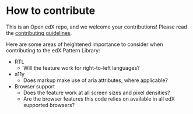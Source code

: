 # How to contribute

This is an Open edX repo, and we welcome your contributions!
Please read the [contributing guidelines](http://edx.readthedocs.org/projects/edx-developer-guide/en/latest/process/index.html).

Here are some areas of heightened importance to consider when contributing to the edX Pattern Library:

- RTL
  - Will the feature work for right-to-left languages?
- a11y
  - Does markup make use of aria attributes, where applicable?
- Browser support
  - Does the feature work at all screen sizes and pixel densities?
  - Are the browser features this code relies on available in all edX supported browsers?

